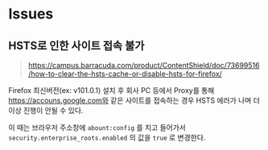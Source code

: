 # Issues

## HSTS로 인한 사이트 접속 불가

> https://campus.barracuda.com/product/ContentShield/doc/73699516/how-to-clear-the-hsts-cache-or-disable-hsts-for-firefox/

Firefox 최신버전(ex: v101.0.1) 설치 후 회사 PC 등에서 Proxy를 통해 https://accouns.google.com와 같은 사이트를 접속하는 경우 HSTS 에러가 나며 더 이상 진행이 안될 수 있다.

이 때는 브라우저 주소창에 `abount:config` 를 치고 들어가서 `security.enterprise_roots.enabled` 의 값을 `true` 로 변경한다.